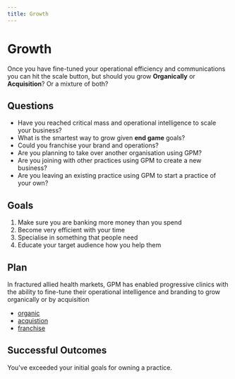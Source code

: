 ```yaml
---
title: Growth
---
```


# Growth

Once you have fine-tuned your operational efficiency and communications you can hit the scale button, but should you grow **Organically** or **Acquisition**? Or a mixture of both?

## Questions

- Have you reached critical mass and operational intelligence to scale your business?
- What is the smartest way to grow given **end game** goals?
- Could you franchise your brand and operations?
- Are you planning to take over another organisation using GPM?
- Are you joining with other practices using GPM to create a new business?
- Are you leaving an existing practice using GPM to start a practice of your own?

## Goals

1. Make sure you are banking more money than you spend
2. Become very efficient with your time
3. Specialise in something that people need
4. Educate your target audience how you help them

## Plan

In fractured allied health markets, GPM has enabled progressive clinics with the ability to fine-tune their operational intelligence and branding to grow organically or by acquisition

- [organic](./organic/)
- [acquistion](./acquistion/)
- [franchise](./franchise/)

## Successful Outcomes

You've exceeded your initial goals for owning a practice.
